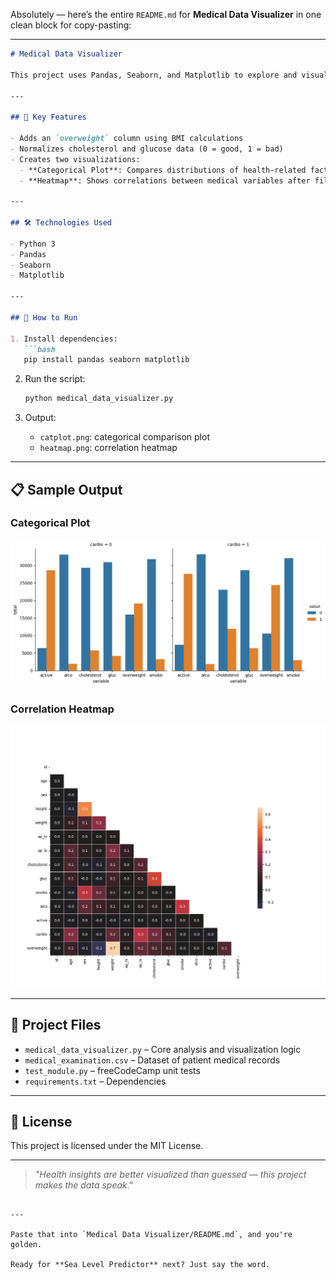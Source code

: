 Absolutely — here’s the entire `README.md` for **Medical Data Visualizer** in one clean block for copy-pasting:

---

```markdown
# Medical Data Visualizer

This project uses Pandas, Seaborn, and Matplotlib to explore and visualize medical examination data. It includes a categorical plot and heatmap to identify correlations between health indicators such as cholesterol, BMI, glucose, and lifestyle factors.

---

## 🔹 Key Features

- Adds an `overweight` column using BMI calculations
- Normalizes cholesterol and glucose data (0 = good, 1 = bad)
- Creates two visualizations:
  - **Categorical Plot**: Compares distributions of health-related factors (e.g., smoking, alcohol use, activity) by cardiovascular condition
  - **Heatmap**: Shows correlations between medical variables after filtering outliers

---

## 🛠️ Technologies Used

- Python 3
- Pandas
- Seaborn
- Matplotlib

---

## 🚀 How to Run

1. Install dependencies:
   ```bash
   pip install pandas seaborn matplotlib
   ```

2. Run the script:
   ```bash
   python medical_data_visualizer.py
   ```

3. Output:
   - `catplot.png`: categorical comparison plot
   - `heatmap.png`: correlation heatmap

---

## 📋 Sample Output

### Categorical Plot

![Categorical Plot](./catplot.png)

### Correlation Heatmap

![Heatmap](./heatmap.png)

---

## 📎 Project Files

- `medical_data_visualizer.py` – Core analysis and visualization logic
- `medical_examination.csv` – Dataset of patient medical records
- `test_module.py` – freeCodeCamp unit tests
- `requirements.txt` – Dependencies

---

## 📄 License

This project is licensed under the MIT License.

---

> *"Health insights are better visualized than guessed — this project makes the data speak."*
```

---

Paste that into `Medical Data Visualizer/README.md`, and you're golden.

Ready for **Sea Level Predictor** next? Just say the word.
